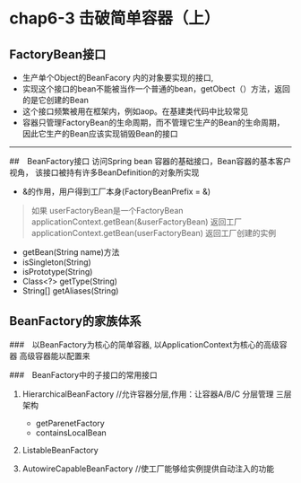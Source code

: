 # chap6-3  击破简单容器（上）


## FactoryBean接口
* 生产单个Object的BeanFacory 内的对象要实现的接口,
* 实现这个接口的bean不能被当作一个普通的bean，getObect（）方法，返回的是它创建的Bean
* 这个接口频繁被用在框架内，例如aop。在基建类代码中比较常见
* 容器只管理FactoryBean的生命周期，而不管理它生产的Bean的生命周期，因此它生产的Bean应该实现销毁Bean的接口



_____________
##　BeanFactory接口
访问Spring bean 容器的基础接口，Bean容器的基本客户视角，
该接口被持有许多BeanDefinition的对象所实现

* &的作用，用户得到工厂本身(FactoryBeanPrefix = &)
>   如果 userFactoryBean是一个FactoryBean
    applicationContext.getBean(&userFactoryBean) 返回工厂
    applicationContext.getBean(userFactoryBean) 返回工厂创建的实例
* getBean(String name)方法
* isSingleton(String)
* isPrototype(String)
* Class<?> getType(String)
* String[] getAliases(String)

## BeanFactory的家族体系
###　以BeanFactory为核心的简单容器, 以ApplicationContext为核心的高级容器
高级容器能以配置来

###　BeanFactory中的子接口的常用接口
1. HierarchicalBeanFactory //允许容器分层,作用：让容器A/B/C 分层管理 三层架构
    * getParenetFactory
    * containsLocalBean
2. ListableBeanFactory
    
3. AutowireCapableBeanFactory //使工厂能够给实例提供自动注入的功能

